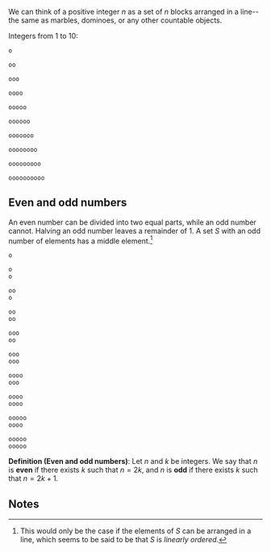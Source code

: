 We can think of a positive integer $n$ as a set of $n$ blocks arranged in a line--the same as marbles, dominoes, or any other countable objects.

Integers from 1 to 10:

```
o

oo

ooo

oooo

ooooo

oooooo

ooooooo

oooooooo

ooooooooo

oooooooooo
```

## Even and odd numbers

An even number can be divided into two equal parts, while an odd number cannot. Halving an odd number leaves a remainder of 1. A set $S$ with an odd number of elements has a middle element.[^1]

```
o

o
o

oo
o

oo
oo

ooo
oo

ooo
ooo

oooo
ooo

oooo
oooo

ooooo
oooo

ooooo
ooooo
```

**Definition (Even and odd numbers)**: Let $n$ and $k$ be integers. We say that $n$ is **even** if there exists $k$ such that $n = 2k$, and $n$ is **odd** if there exists $k$ such that $n = 2k + 1$.

## Notes

[^1]: This would only be the case if the elements of $S$ can be arranged in a line, which seems to be said to be that $S$ is _linearly ordered_.
